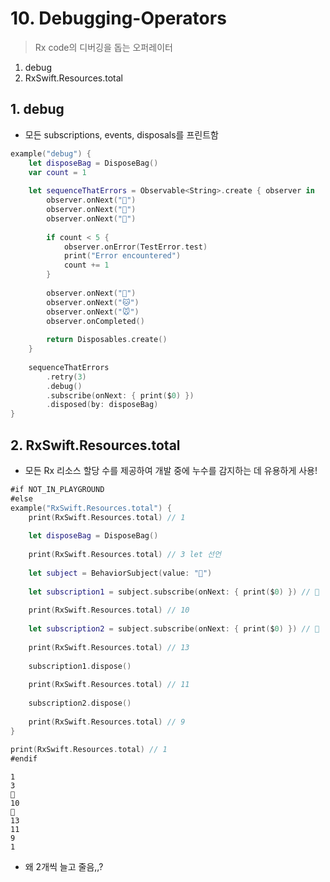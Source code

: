 # 10. Debugging-Operators
> Rx code의 디버깅을 돕는 오퍼레이터
1. debug
2. RxSwift.Resources.total

## 1. debug
- 모든 subscriptions, events, disposals를 프린트함
```swift
example("debug") {
    let disposeBag = DisposeBag()
    var count = 1
    
    let sequenceThatErrors = Observable<String>.create { observer in
        observer.onNext("🍎")
        observer.onNext("🍐")
        observer.onNext("🍊")
        
        if count < 5 {
            observer.onError(TestError.test)
            print("Error encountered")
            count += 1
        }
        
        observer.onNext("🐶")
        observer.onNext("🐱")
        observer.onNext("🐭")
        observer.onCompleted()
        
        return Disposables.create()
    }
    
    sequenceThatErrors
        .retry(3)
        .debug()
        .subscribe(onNext: { print($0) })
        .disposed(by: disposeBag)
}
```

## 2. RxSwift.Resources.total
- 모든 Rx 리소스 할당 수를 제공하여 개발 중에 누수를 감지하는 데 유용하게 사용!
```swift
#if NOT_IN_PLAYGROUND
#else
example("RxSwift.Resources.total") {
    print(RxSwift.Resources.total) // 1
    
    let disposeBag = DisposeBag()
    
    print(RxSwift.Resources.total) // 3 let 선언
    
    let subject = BehaviorSubject(value: "🍎")
    
    let subscription1 = subject.subscribe(onNext: { print($0) }) // 🍎
    
    print(RxSwift.Resources.total) // 10 
    
    let subscription2 = subject.subscribe(onNext: { print($0) }) // 🍎
    
    print(RxSwift.Resources.total) // 13
    
    subscription1.dispose() 
    
    print(RxSwift.Resources.total) // 11
    
    subscription2.dispose()
    
    print(RxSwift.Resources.total) // 9
}
    
print(RxSwift.Resources.total) // 1
#endif
```
```
1
3
🍎
10
🍎
13
11
9
1
```
- 왜 2개씩 늘고 줄음,,?